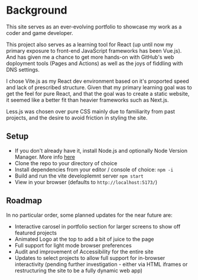 # Background

This site serves as an ever-evolving portfolio to showcase my work as a coder and game developer.</br>

This project also serves as a learning tool for React (up until now my primary exposure to front-end JavaScript frameworks has been Vue.js). And has given me a chance to get more hands-on with GitHub's web doployment tools (Pages and Actions) as well as the joys of fiddling with DNS settings.</br>

I chose Vite.js as my React dev environment based on it's proported speed and lack of prescribed structure. Given that my primary learning goal was to get the feel for pure React, and that the goal was to create a static website, it seemed like a better fit than heavier frameworks such as Next.js.</br>

Less.js was chosen over pure CSS mainly due to familiarity from past projects, and the desire to avoid friction in styling the site.


## Setup

+ If you don't already have it, install Node.js and optionally Node Version Manager. More info <a href="https://nodejs.org/en/learn/getting-started/how-to-install-nodejs">here</a>
+ Clone the repo to your directory of choice
+ Install dependencies from your editor / console of choice: `npm -i`
+ Build and run the vite developlemnt server `npm start`
+ View in your browser (defaults to `http://localhost:5173/`)

## Roadmap
In no particular order, some planned updates for the near future are:</br>

+ Interactive carosel in portfolio section for larger screens to show off featured projects
+ Animated Logo at the top to add a bit of juice to the page
+ Full support for light mode browser preferences
+ Audit and improvement of Accessibility for the entire site
+ Updates to select projects to allow full support for in-browser interactivity (pending further investigation - either via HTML iframes or restructuring the site to be a fully dynamic web app)
